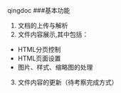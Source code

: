qingdoc
###基本功能
1. 文档的上传与解析
2. 文件内容展示,其中包括：
  + HTML分页控制  
  + HTML页面设置  
  + 图片、样式、缩略图的处理  
3. 文件内容的更新（待考察完成方式）
